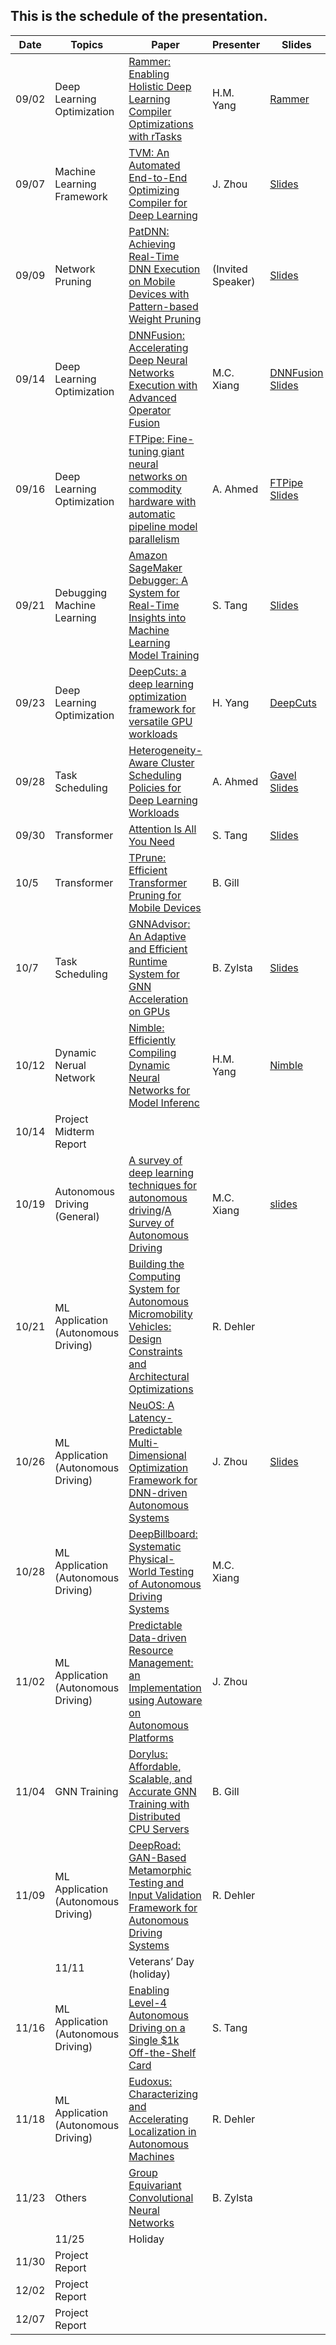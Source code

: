## This is the schedule of the presentation.

| Date      | Topics | Paper | Presenter | Slides |
| ----------- | ----------- |  ----------- |   ----------- |  ----------- |
| 09/02   | Deep Learning Optimization   | [Rammer: Enabling Holistic Deep Learning Compiler Optimizations with rTasks](https://www.usenix.org/conference/osdi20/presentation/ma) | H.M. Yang | [Rammer](slides/Rammer-20210902.pdf) |
| 09/07   | Machine Learning Framework  | [ TVM: An Automated End-to-End Optimizing Compiler for Deep Learning](https://www.usenix.org/system/files/osdi18-chen.pdf) | J. Zhou | [Slides](https://www.usenix.org/sites/default/files/conference/protected-files/osdi18_slides_chen.pdf)|
| 09/09   | Network Pruning  | [PatDNN: Achieving Real-Time DNN Execution on Mobile Devices with Pattern-based Weight Pruning](https://dl.acm.org/doi/abs/10.1145/3373376.3378534) | (Invited Speaker) | [Slides](./slides/PatDNN.pdf)|
| 09/14 | Deep Learning Optimization | [DNNFusion: Accelerating Deep Neural Networks Execution with Advanced Operator Fusion](https://dl.acm.org/doi/abs/10.1145/3453483.3454083) | M.C. Xiang|  [DNNFusion Slides](https://github.com/tongping/ece697-mlsys/blob/main/slides/week3_Mingcan_DNNFusion.pdf) |
| 09/16 |Deep Learning Optimization | [FTPipe: Fine-tuning giant neural networks on commodity hardware with automatic pipeline model parallelism](https://www.usenix.org/conference/atc21/presentation/eliad) |  A. Ahmed| [FTPipe Slides](https://docs.google.com/presentation/d/1EnJ810_UuHdEQN6UlU69Spn7zNGl7RYIV-9H-Eb2J-E/edit?usp=sharing) |
| 09/21 | Debugging Machine Learning | [Amazon SageMaker Debugger: A System for Real-Time Insights into Machine Learning Model Training](https://www.amazon.science/publications/amazon-sagemaker-debugger-a-system-for-real-time-insights-into-machine-learning-model-training)| S. Tang | [Slides](slides/Amazon&#32;sagemaker&#32;debugger.pdf) |
| 09/23 | Deep Learning Optimization | [DeepCuts: a deep learning optimization framework for versatile GPU workloads](https://dl.acm.org/doi/10.1145/3453483.3454038) | H. Yang | [DeepCuts](slides/DeepCuts-20210923.pdf) |
| 09/28 | Task Scheduling | [Heterogeneity-Aware Cluster Scheduling Policies for Deep Learning Workloads](https://www.usenix.org/system/files/osdi20-narayanan_deepak.pdf)| A. Ahmed | [Gavel Slides](https://docs.google.com/presentation/d/1EImeORGwMey1VsxGn2gwdb4_6ig1D2xBQ6G6ls4tvsg/edit?usp=sharing)|
| 09/30 | Transformer | [Attention Is All You Need](https://papers.nips.cc/paper/2017/file/3f5ee243547dee91fbd053c1c4a845aa-Paper.pdf) | S. Tang | [Slides](slides/Transformer&#32;model.pdf) |
| 10/5 | Transformer | [TPrune: Efficient Transformer Pruning for Mobile Devices](https://dl.acm.org/doi/10.1145/3446640) | B. Gill |  |
| 10/7 | Task Scheduling | [GNNAdvisor: An Adaptive and Efficient Runtime System for GNN Acceleration on GPUs](https://www.usenix.org/conference/osdi21/presentation/wang-yuke) | B. Zylsta | [Slides](./slides/GNNAdvisor.pdf)|
| 10/12 | Dynamic Nerual Network | [Nimble: Efficiently Compiling Dynamic Neural Networks for Model Inferenc](https://proceedings.mlsys.org/paper/2021/file/4e732ced3463d06de0ca9a15b6153677-Paper.pdf)| H.M. Yang | [Nimble](slides/Nimble&#32;-&#32;20211012.pdf) |
| 10/14 | Project Midterm Report| | ||
| 10/19 | Autonomous Driving (General) | [A survey of deep learning techniques for autonomous driving](https://onlinelibrary.wiley.com/doi/epdf/10.1002/rob.21918)/[A Survey of Autonomous Driving](https://arxiv.org/pdf/1906.05113.pdf) | M.C. Xiang | [slides](https://github.com/tongping/ece697-mlsys/blob/main/slides/autonomous_driving_mingcan.pdf) |
| 10/21 | ML Application (Autonomous Driving) | [Building the Computing System for Autonomous Micromobility Vehicles: Design Constraints and Architectural Optimizations](https://www.microarch.org/micro53/papers/738300b067.pdf)  | R. Dehler | |
| 10/26 | ML Application (Autonomous Driving) | [NeuOS: A Latency-Predictable Multi-Dimensional Optimization Framework for DNN-driven Autonomous Systems](https://www.usenix.org/system/files/atc20-bateni.pdf)| J. Zhou | [Slides](https://www.usenix.org/system/files/atc20-paper332-slides-bateni.pdf) |
| 10/28 | ML Application (Autonomous Driving) | [DeepBillboard: Systematic Physical-World Testing of Autonomous Driving Systems](https://ieeexplore.ieee.org/document/9283977) | M.C. Xiang | |
| 11/02 | ML Application (Autonomous Driving) | [Predictable Data-driven Resource Management: an Implementation using Autoware on Autonomous Platforms](https://ieeexplore.ieee.org/document/9052198) | J. Zhou | |
| 11/04 | GNN Training| [Dorylus: Affordable, Scalable, and Accurate GNN Training with Distributed CPU Servers](https://www.usenix.org/system/files/osdi21-thorpe.pdf) | B. Gill | |
| 11/09 | ML Application (Autonomous Driving) | [DeepRoad: GAN-Based Metamorphic Testing and Input Validation Framework for Autonomous Driving Systems](https://dl.acm.org/doi/pdf/10.1145/3238147.3238187) | R. Dehler | 
|| 11/11 | Veterans’ Day (holiday) | ||
| 11/16 |  ML Application (Autonomous Driving) | [Enabling Level-4 Autonomous Driving on a Single $1k Off-the-Shelf Card](https://arxiv.org/pdf/2110.06373.pdf) | S. Tang | |
| 11/18 |   ML Application (Autonomous Driving) | [Eudoxus: Characterizing and Accelerating Localization in Autonomous Machines](https://www.cs.rochester.edu/horizon/pubs/hpca21.pdf) | R. Dehler  | |
| 11/23 |  Others | [Group Equivariant Convolutional Neural Networks](http://proceedings.mlr.press/v48/cohenc16.pdf)| B. Zylsta|  |
|| 11/25 | Holiday | ||
| 11/30 | Project Report | | | |
| 12/02 | Project Report | | | |
| 12/07 | Project Report | | | |






